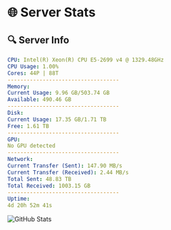 # 🌐 Server Stats
## 🔍 Server Info
```yaml
CPU: Intel(R) Xeon(R) CPU E5-2699 v4 @ 1329.48GHz
CPU Usage: 1.00%
Cores: 44P | 88T
-----------------------------------
Memory:
Current Usage: 9.96 GB/503.74 GB
Available: 490.46 GB
-----------------------------------
Disk:
Current Usage: 17.35 GB/1.71 TB
Free: 1.61 TB
-----------------------------------
GPU:
No GPU detected
-----------------------------------
Network:
Current Transfer (Sent): 147.90 MB/s
Current Transfer (Received): 2.44 MB/s
Total Sent: 48.83 TB
Total Received: 1003.15 GB
-----------------------------------
Uptime:
4d 20h 52m 41s
```
![GitHub Stats](https://img.shields.io/badge/Updated-2025-02-12_19:35:59-blue)